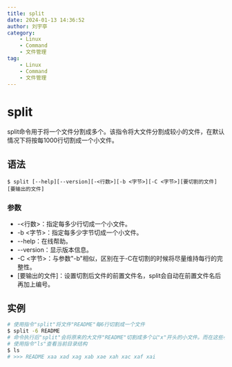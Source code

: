 ```yaml
---
title: split
date: 2024-01-13 14:36:52
author: 刘宇亭
category:
    - Linux
    - Command
    - 文件管理
tag:
    - Linux
    - Command
    - 文件管理
---
```

# split

split命令用于将一个文件分割成多个。该指令将大文件分割成较小的文件，在默认情况下将按每1000行切割成一个小文件。

## 语法

```shell
$ split [--help][--version][-<行数>][-b <字节>][-C <字节>][要切割的文件][要输出的文件]
```

### 参数

- -<行数>：指定每多少行切成一个小文件。
- -b <字节>：指定每多少字节切成一个小文件。
- --help：在线帮助。
- --version：显示版本信息。
- -C <字节>：与参数"-b"相似，区别在于-C在切割的时候将尽量维持每行的完整性。
- [要输出的文件]：设置切割后文件的前置文件名，split会自动在前置文件名后再加上编号。

## 实例

```bash
# 使用指令"split"将文件"README"每6行切割成一个文件
$ split -6 README
# 命令执行后"split"会将原来的大文件"README"切割成多个以"x"开头的小文件。而在这些小文件中，每个文件都只有6行内容
# 使用指令"ls"查看当前目录结构
$ ls
# >>> README xaa xad xag xab xae xah xac xaf xai
```
